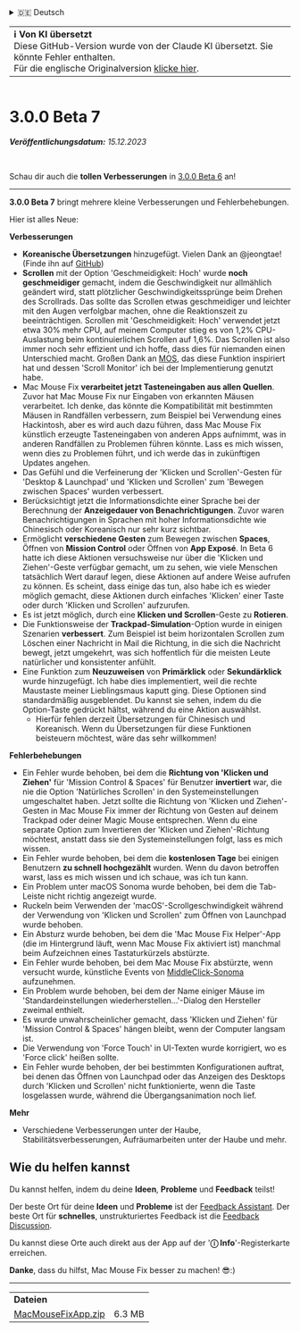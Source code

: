 <details>
<summary>🇩🇪 Deutsch</summary>

[🇬🇧 English (GitHub)](https://github.com/noah-nuebling/mac-mouse-fix/releases/tag/3.0.0-Beta-7)\
[🇦🇩 Català](https://redirect.macmousefix.com/?target=mmf-release&tag=3.0.0-Beta-7&locale=ca)\
**🇩🇪 Deutsch**\
[🇪🇸 Español](https://redirect.macmousefix.com/?target=mmf-release&tag=3.0.0-Beta-7&locale=es)\
[🇫🇷 Français](https://redirect.macmousefix.com/?target=mmf-release&tag=3.0.0-Beta-7&locale=fr)\
[🇮🇩 Indonesia](https://redirect.macmousefix.com/?target=mmf-release&tag=3.0.0-Beta-7&locale=id)\
[🇮🇹 Italiano](https://redirect.macmousefix.com/?target=mmf-release&tag=3.0.0-Beta-7&locale=it)\
[🇭🇺 Magyar](https://redirect.macmousefix.com/?target=mmf-release&tag=3.0.0-Beta-7&locale=hu)\
[🇳🇱 Nederlands](https://redirect.macmousefix.com/?target=mmf-release&tag=3.0.0-Beta-7&locale=nl)\
[🇵🇱 Polski](https://redirect.macmousefix.com/?target=mmf-release&tag=3.0.0-Beta-7&locale=pl)\
[🇧🇷 Português (Brasil)](https://redirect.macmousefix.com/?target=mmf-release&tag=3.0.0-Beta-7&locale=pt-BR)\
[🇵🇹 Português (Portugal)](https://redirect.macmousefix.com/?target=mmf-release&tag=3.0.0-Beta-7&locale=pt-PT)\
[🇷🇴 Română](https://redirect.macmousefix.com/?target=mmf-release&tag=3.0.0-Beta-7&locale=ro)\
[🇸🇪 Svenska](https://redirect.macmousefix.com/?target=mmf-release&tag=3.0.0-Beta-7&locale=sv)\
[🇻🇳 Tiếng Việt](https://redirect.macmousefix.com/?target=mmf-release&tag=3.0.0-Beta-7&locale=vi)\
[🇹🇷 Türkçe](https://redirect.macmousefix.com/?target=mmf-release&tag=3.0.0-Beta-7&locale=tr)\
[🇨🇿 Čeština](https://redirect.macmousefix.com/?target=mmf-release&tag=3.0.0-Beta-7&locale=cs)\
[🇬🇷 Ελληνικά](https://redirect.macmousefix.com/?target=mmf-release&tag=3.0.0-Beta-7&locale=el)\
[🇷🇺 Русский](https://redirect.macmousefix.com/?target=mmf-release&tag=3.0.0-Beta-7&locale=ru)\
[🇺🇦 Українська](https://redirect.macmousefix.com/?target=mmf-release&tag=3.0.0-Beta-7&locale=uk)\
[🇮🇱 עברית](https://redirect.macmousefix.com/?target=mmf-release&tag=3.0.0-Beta-7&locale=he)\
[🇸🇦 العربية](https://redirect.macmousefix.com/?target=mmf-release&tag=3.0.0-Beta-7&locale=ar)\
[🇮🇳 हिन्दी](https://redirect.macmousefix.com/?target=mmf-release&tag=3.0.0-Beta-7&locale=hi)\
[🇹🇭 ไทย](https://redirect.macmousefix.com/?target=mmf-release&tag=3.0.0-Beta-7&locale=th)\
[🇨🇳 中文 (简体)](https://redirect.macmousefix.com/?target=mmf-release&tag=3.0.0-Beta-7&locale=zh-Hans)\
[🇨🇳 中文 (繁體)](https://redirect.macmousefix.com/?target=mmf-release&tag=3.0.0-Beta-7&locale=zh-Hant)\
[🇭🇰 中文（香港)](https://redirect.macmousefix.com/?target=mmf-release&tag=3.0.0-Beta-7&locale=zh-HK)\
[🇯🇵 日本語](https://redirect.macmousefix.com/?target=mmf-release&tag=3.0.0-Beta-7&locale=ja)\
[🇰🇷 한국어](https://redirect.macmousefix.com/?target=mmf-release&tag=3.0.0-Beta-7&locale=ko)\
[Help translate Mac Mouse Fix to different languages!](https://github.com/noah-nuebling/mac-mouse-fix/discussions/731)
</details>
<table align=><td>
<b>ℹ️ Von KI übersetzt</b><br>
Diese GitHub-Version wurde von der Claude KI übersetzt. Sie könnte Fehler enthalten.<br>
Für die englische Originalversion <a href="https://github.com/noah-nuebling/mac-mouse-fix/releases/tag/3.0.0-Beta-7">klicke hier</a>.
</td></table>

<table></table>

# 3.0.0 Beta 7
***Veröffentlichungsdatum:** 15.12.2023*

<br>

Schau dir auch die **tollen Verbesserungen** in [3.0.0 Beta 6](https://redirect.macmousefix.com/?target=mmf-release&tag=3.0.0-Beta-6&locale=de) an!


---

**3.0.0 Beta 7** bringt mehrere kleine Verbesserungen und Fehlerbehebungen.

Hier ist alles Neue:

**Verbesserungen**

- **Koreanische Übersetzungen** hinzugefügt. Vielen Dank an @jeongtae! (Finde ihn auf [GitHub](https://github.com/jeongtae))
- **Scrollen** mit der Option 'Geschmeidigkeit: Hoch' wurde **noch geschmeidiger** gemacht, indem die Geschwindigkeit nur allmählich geändert wird, statt plötzlicher Geschwindigkeitssprünge beim Drehen des Scrollrads. Das sollte das Scrollen etwas geschmeidiger und leichter mit den Augen verfolgbar machen, ohne die Reaktionszeit zu beeinträchtigen. Scrollen mit 'Geschmeidigkeit: Hoch' verwendet jetzt etwa 30% mehr CPU, auf meinem Computer stieg es von 1,2% CPU-Auslastung beim kontinuierlichen Scrollen auf 1,6%. Das Scrollen ist also immer noch sehr effizient und ich hoffe, dass dies für niemanden einen Unterschied macht. Großen Dank an [MOS](https://mos.caldis.me/), das diese Funktion inspiriert hat und dessen 'Scroll Monitor' ich bei der Implementierung genutzt habe.
- Mac Mouse Fix **verarbeitet jetzt Tasteneingaben aus allen Quellen**. Zuvor hat Mac Mouse Fix nur Eingaben von erkannten Mäusen verarbeitet. Ich denke, das könnte die Kompatibilität mit bestimmten Mäusen in Randfällen verbessern, zum Beispiel bei Verwendung eines Hackintosh, aber es wird auch dazu führen, dass Mac Mouse Fix künstlich erzeugte Tasteneingaben von anderen Apps aufnimmt, was in anderen Randfällen zu Problemen führen könnte. Lass es mich wissen, wenn dies zu Problemen führt, und ich werde das in zukünftigen Updates angehen.
- Das Gefühl und die Verfeinerung der 'Klicken und Scrollen'-Gesten für 'Desktop & Launchpad' und 'Klicken und Scrollen' zum 'Bewegen zwischen Spaces' wurden verbessert.
- Berücksichtigt jetzt die Informationsdichte einer Sprache bei der Berechnung der **Anzeigedauer von Benachrichtigungen**. Zuvor waren Benachrichtigungen in Sprachen mit hoher Informationsdichte wie Chinesisch oder Koreanisch nur sehr kurz sichtbar.
- Ermöglicht **verschiedene Gesten** zum Bewegen zwischen **Spaces**, Öffnen von **Mission Control** oder Öffnen von **App Exposé**. In Beta 6 hatte ich diese Aktionen versuchsweise nur über die 'Klicken und Ziehen'-Geste verfügbar gemacht, um zu sehen, wie viele Menschen tatsächlich Wert darauf legen, diese Aktionen auf andere Weise aufrufen zu können. Es scheint, dass einige das tun, also habe ich es wieder möglich gemacht, diese Aktionen durch einfaches 'Klicken' einer Taste oder durch 'Klicken und Scrollen' aufzurufen.
- Es ist jetzt möglich, durch eine **Klicken und Scrollen**-Geste zu **Rotieren**.
- Die Funktionsweise der **Trackpad-Simulation**-Option wurde in einigen Szenarien **verbessert**. Zum Beispiel ist beim horizontalen Scrollen zum Löschen einer Nachricht in Mail die Richtung, in die sich die Nachricht bewegt, jetzt umgekehrt, was sich hoffentlich für die meisten Leute natürlicher und konsistenter anfühlt.
- Eine Funktion zum **Neuzuweisen** von **Primärklick** oder **Sekundärklick** wurde hinzugefügt. Ich habe dies implementiert, weil die rechte Maustaste meiner Lieblingsmaus kaputt ging. Diese Optionen sind standardmäßig ausgeblendet. Du kannst sie sehen, indem du die Option-Taste gedrückt hältst, während du eine Aktion auswählst.
  - Hierfür fehlen derzeit Übersetzungen für Chinesisch und Koreanisch. Wenn du Übersetzungen für diese Funktionen beisteuern möchtest, wäre das sehr willkommen!

**Fehlerbehebungen**

- Ein Fehler wurde behoben, bei dem die **Richtung von 'Klicken und Ziehen'** für 'Mission Control & Spaces' für Benutzer **invertiert** war, die nie die Option 'Natürliches Scrollen' in den Systemeinstellungen umgeschaltet haben. Jetzt sollte die Richtung von 'Klicken und Ziehen'-Gesten in Mac Mouse Fix immer der Richtung von Gesten auf deinem Trackpad oder deiner Magic Mouse entsprechen. Wenn du eine separate Option zum Invertieren der 'Klicken und Ziehen'-Richtung möchtest, anstatt dass sie den Systemeinstellungen folgt, lass es mich wissen.
- Ein Fehler wurde behoben, bei dem die **kostenlosen Tage** bei einigen Benutzern **zu schnell hochgezählt** wurden. Wenn du davon betroffen warst, lass es mich wissen und ich schaue, was ich tun kann.
- Ein Problem unter macOS Sonoma wurde behoben, bei dem die Tab-Leiste nicht richtig angezeigt wurde.
- Ruckeln beim Verwenden der 'macOS'-Scrollgeschwindigkeit während der Verwendung von 'Klicken und Scrollen' zum Öffnen von Launchpad wurde behoben.
- Ein Absturz wurde behoben, bei dem die 'Mac Mouse Fix Helper'-App (die im Hintergrund läuft, wenn Mac Mouse Fix aktiviert ist) manchmal beim Aufzeichnen eines Tastaturkürzels abstürzte.
- Ein Fehler wurde behoben, bei dem Mac Mouse Fix abstürzte, wenn versucht wurde, künstliche Events von [MiddleClick-Sonoma](https://github.com/artginzburg/MiddleClick-Sonoma) aufzunehmen.
- Ein Problem wurde behoben, bei dem der Name einiger Mäuse im 'Standardeinstellungen wiederherstellen...'-Dialog den Hersteller zweimal enthielt.
- Es wurde unwahrscheinlicher gemacht, dass 'Klicken und Ziehen' für 'Mission Control & Spaces' hängen bleibt, wenn der Computer langsam ist.
- Die Verwendung von 'Force Touch' in UI-Texten wurde korrigiert, wo es 'Force click' heißen sollte.
- Ein Fehler wurde behoben, der bei bestimmten Konfigurationen auftrat, bei denen das Öffnen von Launchpad oder das Anzeigen des Desktops durch 'Klicken und Scrollen' nicht funktionierte, wenn die Taste losgelassen wurde, während die Übergangsanimation noch lief.

**Mehr**

- Verschiedene Verbesserungen unter der Haube, Stabilitätsverbesserungen, Aufräumarbeiten unter der Haube und mehr.

## Wie du helfen kannst

Du kannst helfen, indem du deine **Ideen**, **Probleme** und **Feedback** teilst!

Der beste Ort für deine **Ideen** und **Probleme** ist der [Feedback Assistant](https://noah-nuebling.github.io/mac-mouse-fix-feedback-assistant/?type=bug-report).
Der beste Ort für **schnelles**, unstrukturiertes Feedback ist die [Feedback Discussion](https://github.com/noah-nuebling/mac-mouse-fix/discussions/366).

Du kannst diese Orte auch direkt aus der App auf der '**ⓘ Info**'-Registerkarte erreichen.

**Danke**, dass du hilfst, Mac Mouse Fix besser zu machen! 😎:)

---

<table align="start">
<tr>
    <td colspan=2>
        <b>Dateien</b>
    </td>
</tr>
<tr>
    <td><a href="https://github.com/noah-nuebling/mac-mouse-fix/releases/download/3.0.0-Beta-7/MacMouseFixApp.zip">MacMouseFixApp.zip</a></td>
    <td>6.3 MB</td>
</tr>
</table>